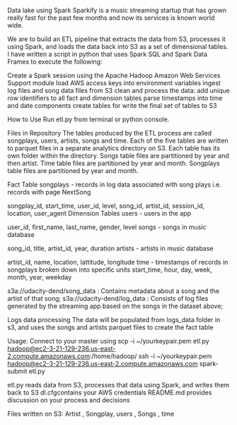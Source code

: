 Data lake using Spark
Sparkify is a music streaming startup that has grown really fast for the past few months and now its services is known world wide.

We are to build an ETL pipeline that extracts the data from S3, processes it using Spark, and loads the data back into S3 as a set of dimensional tables. I have written a script in python that uses Spark SQL and Spark Data Frames to execute the following:

Create a Spark session using the Apache Hadoop Amazon Web Services Support module
load AWS access keys into environment variables
ingest log files and song data files from S3
clean and process the data:
add unique row identifiers to all fact and dimension tables
parse timestamps into time and date components
create tables for
write the final set of tables to S3


How to Use
Run etl.py from terminal or python console.

Files in Repository
The tables produced by the ETL process are called songplays, users, artists, songs and time. Each of the five tables are written to parquet files in a separate analytics directory on S3. Each table has its own folder within the directory. Songs table files are partitioned by year and then artist. Time table files are partitioned by year and month. Songplays table files are partitioned by year and month.

Fact Table
songplays - records in log data associated with song plays i.e. records with page NextSong

songplay_id, start_time, user_id, level, song_id, artist_id, session_id, location, user_agent
Dimension Tables
users - users in the app

user_id, first_name, last_name, gender, level
songs - songs in music database

song_id, title, artist_id, year, duration
artists - artists in music database

artist_id, name, location, lattitude, longitude
time - timestamps of records in songplays broken down into specific units start_time, hour, day, week, month, year, weekday


s3a://udacity-dend/song_data : Contains metadata about a song and the artist of that song;
s3a://udacity-dend/log_data : Consists of log files generated by the streaming app based on the songs in the dataset above;

Logs data processing
The data will be populated from logs_data folder in s3, and uses the songs and artists parquet files to create the fact table

Usage:
Connect to your master using scp -i ~/yourkeypair.pem etl.py hadoop@ec2-3-21-129-236.us-east-2.compute.amazonaws.com:/home/hadoop/ ssh -i ~/yourkeypair.pem hadoop@ec2-3-21-129-236.us-east-2.compute.amazonaws.com spark-submit etl.py


etl.py reads data from S3, processes that data using Spark, and writes them back to S3
dl.cfgcontains your AWS credentials
README.md provides discussion on your process and decisions

Files written on S3: Artist , Songplay, users , Songs , time 
